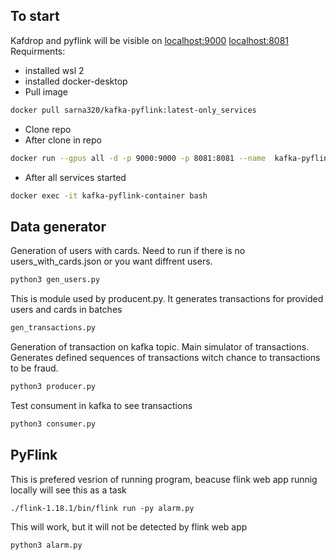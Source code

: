 ## To start 
Kafdrop and pyflink will be visible on [localhost:9000](http://localhost:9000/) [localhost:8081](http://localhost:8081/)
Requirments:
- installed wsl 2 
- installed docker-desktop
- Pull image
```sh
docker pull sarna320/kafka-pyflink:latest-only_services
```
- Clone repo
- After clone in repo
```sh
docker run --gpus all -d -p 9000:9000 -p 8081:8081 --name  kafka-pyflink-container -v ${PWD}/code/:/home/kafka/code/ sarna320/kafka-pyflink:latest-only_services
```
- After all services started
```sh
docker exec -it kafka-pyflink-container bash
```
## Data generator
Generation of users with cards. Need to run if there is no users_with_cards.json or you want diffrent users.
```sh
python3 gen_users.py
```
This is module used by producent.py. It generates transactions for provided users and cards in batches
```sh
gen_transactions.py
```
Generation of transaction on kafka topic. Main simulator of transactions. Generates defined sequences of transactions witch chance to transactions to be fraud.
```sh
python3 producer.py
```
Test consument in kafka to see transactions
```sh
python3 consumer.py
```

## PyFlink
This is prefered vesrion of running program, beacuse flink web app runnig locally will see this as a task
```
./flink-1.18.1/bin/flink run -py alarm.py
```
This will work, but it will not be detected by flink web app
```
python3 alarm.py
```
